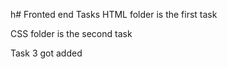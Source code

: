 h# Fronted end Tasks
HTML folder is the first task

CSS folder is the second task

Task 3 got added
